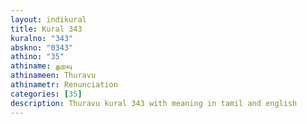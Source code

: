 ```yaml
---
layout: indikural
title: Kural 343
kuralno: "343"
abskno: "0343"
athino: "35"
athiname: துறவு
athinameen: Thuravu
athinametr: Renunciation
categories: [35]
description: Thuravu kural 343 with meaning in tamil and english 
---
```


